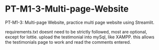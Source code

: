 # PT-M1-3-Multi-page-Website
PT-M1-3: Multi-page Website, practice multi page website using Streamlit.



requirements.txt doesnt need to be strictly followed, most are optional, except for lottie.
upload the testimonial into mySql, like XAMPP. this allows the testimonials page to work and read the comments entered.
